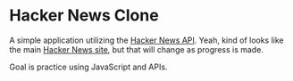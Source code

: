 # Hacker News Clone
A simple application utilizing the [Hacker News API](https://github.com/HackerNews/API). Yeah, kind of looks like the main [Hacker News site](https://news.ycombinator.com), but that will change as progress is made.  

Goal is practice using JavaScript and APIs. 